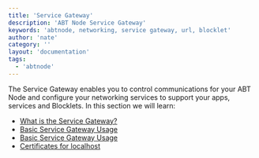 ```yaml
---
title: 'Service Gateway'
description: 'ABT Node Service Gateway'
keywords: 'abtnode, networking, service gateway, url, blocklet'
author: 'nate'
category: ''
layout: 'documentation'
tags:
  - 'abtnode'
---
```


The Service Gateway enables you to control communications for your ABT Node and configure your networking services to support your apps, services and Blocklets. In this section we will learn:

- [What is the Service Gateway?](./what-is-router)
- [Basic Service Gateway Usage](./basic-usage)
- [Basic Service Gateway Usage](./bind-domain-and-ssl)
- [Certificates for localhost](./certificates-for-localhost)
